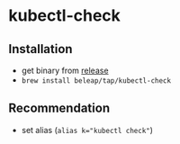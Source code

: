 # kubectl-check

## Installation

- get binary from [release](https://github.com/beleap/kubectl-check/releases)
- `brew install beleap/tap/kubectl-check`

## Recommendation

- set alias (`alias k="kubectl check"`)
